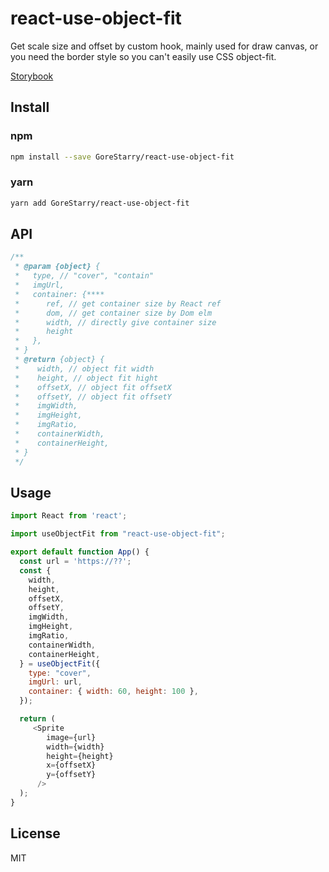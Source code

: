 # react-use-object-fit

Get scale size and offset by custom hook, mainly used for draw canvas, or you need the border style so you can't easily use CSS object-fit.

[Storybook](https://gorestarry.github.io/react-use-object-fit/storybook)

## Install

### npm

```bash
npm install --save GoreStarry/react-use-object-fit
```

### yarn

```bash
yarn add GoreStarry/react-use-object-fit
```

## API

```js
/**
 * @param {object} {
 *   type, // "cover", "contain"
 *   imgUrl,
 *   container: {****
 *      ref, // get container size by React ref
 *      dom, // get container size by Dom elm
 *      width, // directly give container size
 *      height
 *   },
 * }
 * @return {object} {
 *    width, // object fit width
 *    height, // object fit hight
 *    offsetX, // object fit offsetX
 *    offsetY, // object fit offsetY
 *    imgWidth,
 *    imgHeight,
 *    imgRatio,
 *    containerWidth,
 *    containerHeight,
 * }
 */
```

## Usage

```js
import React from 'react';

import useObjectFit from "react-use-object-fit";

export default function App() {
  const url = 'https://??';
  const {
    width,
    height,
    offsetX,
    offsetY,
    imgWidth,
    imgHeight,
    imgRatio,
    containerWidth,
    containerHeight,
  } = useObjectFit({
    type: "cover",
    imgUrl: url,
    container: { width: 60, height: 100 },
  });

  return (
     <Sprite
        image={url}
        width={width}
        height={height}
        x={offsetX}
        y={offsetY}
      />
  );
}

```

## License

MIT
